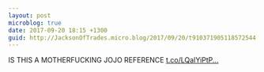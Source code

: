 ```yaml
---
layout: post
microblog: true
date: 2017-09-20 18:15 +1300
guid: http://JacksonOfTrades.micro.blog/2017/09/20/t910371905118572544.html
---
```

IS THIS A MOTHERFUCKING JOJO REFERENCE [t.co/LQaIYiPtP...](https://t.co/LQaIYiPtPM)
